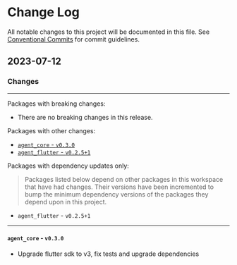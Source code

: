 # Change Log

All notable changes to this project will be documented in this file.
See [Conventional Commits](https://conventionalcommits.org) for commit guidelines.

## 2023-07-12

### Changes

---

Packages with breaking changes:

 - There are no breaking changes in this release.

Packages with other changes:

 - [`agent_core` - `v0.3.0`](#agent_core---v030)
 - [`agent_flutter` - `v0.2.5+1`](#agent_flutter---v0251)

Packages with dependency updates only:

> Packages listed below depend on other packages in this workspace that have had changes. Their versions have been incremented to bump the minimum dependency versions of the packages they depend upon in this project.

 - `agent_flutter` - `v0.2.5+1`

---

#### `agent_core` - `v0.3.0`

 - Upgrade flutter sdk to v3, fix tests and upgrade dependencies

